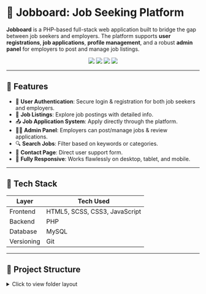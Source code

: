 # 💼 Jobboard: Job Seeking Platform

**Jobboard** is a PHP-based full-stack web application built to bridge the gap between job seekers and employers. The platform supports **user registrations**, **job applications**, **profile management**, and a robust **admin panel** for employers to post and manage job listings.

<p align="center">
  <img src="https://img.shields.io/badge/Built%20With-PHP-blue?style=for-the-badge&logo=php&logoColor=white">
  <img src="https://img.shields.io/badge/Database-MySQL-yellow?style=for-the-badge&logo=mysql&logoColor=black">
  <img src="https://img.shields.io/badge/Styling-HTML5%2C%20SCSS%2C%20CSS3-orange?style=for-the-badge&logo=css3&logoColor=white">
  <img src="https://img.shields.io/badge/Version%20Control-Git-black?style=for-the-badge&logo=git&logoColor=white">
</p>

---

## 📌 Features

- 🔐 **User Authentication**: Secure login & registration for both job seekers and employers.
- 📃 **Job Listings**: Explore job postings with detailed info.
- 📤 **Job Application System**: Apply directly through the platform.
- 🧑‍💼 **Admin Panel**: Employers can post/manage jobs & review applications.
- 🔍 **Search Jobs**: Filter based on keywords or categories.
- 💬 **Contact Page**: Direct user support form.
- 📱 **Fully Responsive**: Works flawlessly on desktop, tablet, and mobile.

---

## 🧰 Tech Stack

| Layer       | Tech Used                  |
|-------------|----------------------------|
| Frontend    | HTML5, SCSS, CSS3, JavaScript |
| Backend     | PHP                         |
| Database    | MySQL                       |
| Versioning  | Git                         |

---

## 📁 Project Structure

<details>
<summary>Click to view folder layout</summary>

```bash
Jobboard-Job-Seeking-Platform/
├── admin-panel/       # Admin dashboard and tools
├── auth/              # Login, Register, Logout functionality
├── categories/        # Job categories management
├── config/            # Database connection and settings
├── css/               # Compiled CSS
├── fonts/             # Custom fonts
├── general/           # Utility and helper scripts
├── images/            # Images and assets
├── includes/          # Reusable UI components (e.g. header.php)
├── jobs/              # Job-related logic and views
├── js/                # Frontend JS
├── scss/              # Styling sources
├── users/             # User profile handling
├── 404.php            # Custom error page
├── about.php          # About Us page
├── contact.php        # Contact form
├── index.php          # Landing/Home page
├── search.php         # Search result page
└── README.md          # 📘 This file





| Page                  | Preview                             |
| --------------------- | ----------------------------------- |
| 🏠 Home Page          | ![Home](image/homepage.png)         |
| ℹ️ About Page         | ![About](image/about.png)           |
| 📞 Contact Page       | ![Contact](image/contact.png)       |
| 🔎 Job Search Page    | ![Search](image/search.png)         |
| 🧾 Application Form   | ![Apply](image/apply.png)           |
| 🧑‍💼 Admin Dashboard. |[Admin(imageadmin-dashboard.png).

